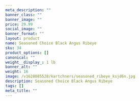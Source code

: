 ```yaml
---
meta_description: ""
banner_class: ""
banner_image: ""
price: 29.99
social_image: ""
banner_format: ""
layout: product
name: Seasoned Choice Black Angus Ribeye
sku: 34
product_options: []
canonical: ""
weight__display_: 1 lb
banner_alt: ""
weight: 16
image: /v1628085528/kartchners/seasoned_ribeye_ksjd6n.jpg
description: Seasoned Choice Black Angus Ribeye
tags: []
meta_title: ""
---
```

